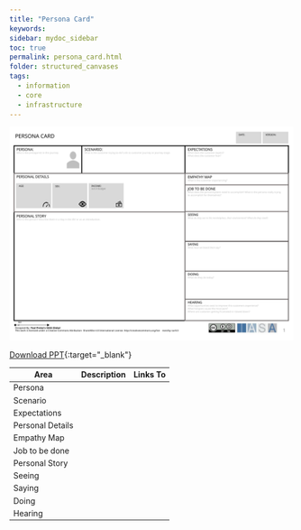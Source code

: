 ```yaml
---
title: "Persona Card"
keywords: 
sidebar: mydoc_sidebar
toc: true
permalink: persona_card.html
folder: structured_canvases
tags: 
  - information
  - core
  - infrastructure
---
```



![image001](media/persona_card001.svg)

[Download PPT](media/ppt/persona_card.ppt){:target="_blank"}

| Area | Description | Links To |
| --- | --- | --- |
| Persona |   |   |
| Scenario |   |   |
| Expectations |   |   |
| Personal Details |   |   |
| Empathy Map |   |   |
| Job to be done |   |   |
| Personal Story |   |   |
| Seeing |   |   |
| Saying |   |   |
| Doing |   |   |
| Hearing |   |   |


